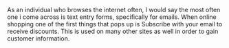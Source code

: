 As an individual who browses the internet often, I would say the most often one
i come across is text entry forms, specifically for emails. When online shopping
one of the first things that pops up is Subscribe with your email to receive discounts.
This is used on many other sites as well in order to gain customer information.

